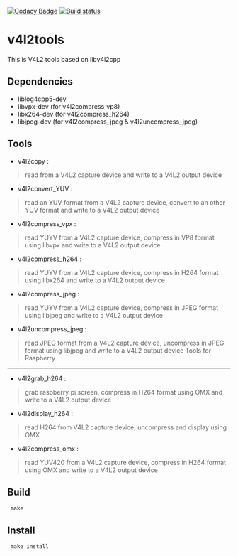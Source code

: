 [![Codacy Badge](https://api.codacy.com/project/badge/Grade/0c2b3215b77a4a6f82d977986bca7842)](https://www.codacy.com/app/michelpromonet_2643/v4l2tools?utm_source=github.com&utm_medium=referral&utm_content=mpromonet/v4l2tools&utm_campaign=badger)
[![Build status](https://travis-ci.org/mpromonet/v4l2tools.png)](https://travis-ci.org/mpromonet/v4l2tools)

v4l2tools
====================

This is V4L2 tools based on libv4l2cpp

Dependencies
------------
 - liblog4cpp5-dev
 - libvpx-dev      (for v4l2compress_vp8)
 - libx264-dev     (for v4l2compress_h264)
 - libjpeg-dev     (for v4l2compress_jpeg & v4l2uncompress_jpeg)
 
Tools
-------

 - v4l2copy          : 

>	read from a V4L2 capture device and write to a V4L2 output device

 - v4l2convert_YUV          : 

>	read an YUV format from a V4L2 capture device, convert to an other YUV format and write to a V4L2 output device

 - v4l2compress_vpx  : 

>	read YUYV from a V4L2 capture device, compress in VP8 format using libvpx and write to a V4L2 output device

 - v4l2compress_h264 : 

>	read YUYV from a V4L2 capture device, compress in H264 format using libx264 and write to a V4L2 output device

 - v4l2compress_jpeg : 

>	read YUYV from a V4L2 capture device, compress in JPEG format using libjpeg and write to a V4L2 output device

 - v4l2uncompress_jpeg : 

>	read JPEG format from a V4L2 capture device, uncompress in JPEG format using libjpeg and write to a V4L2 output device
Tools for Raspberry
-------------------

 - v4l2grab_h264     : 

>	grab raspberry pi screen, compress in H264 format using OMX and write to a V4L2 output device

 - v4l2display_h264     : 

>	read H264 from V4L2 capture device, uncompress and display using OMX

 - v4l2compress_omx : 

>	read YUV420 from a V4L2 capture device, compress in H264 format using OMX and write to a V4L2 output device

Build
-----

     make

Install
-------

     make install

